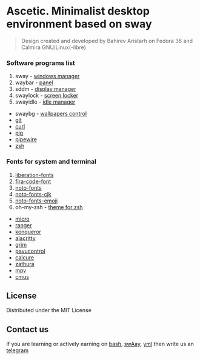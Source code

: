 # Ascetic. Minimalist desktop environment based on sway
> Design created and developed by Bahirev Aristarh on Fedora 36 and Calmira GNU/Linux(-libre)

### Software programs list
1. sway - [windows manager](https://github.com/swaywm/sway)
2. waybar - [panel](https://github.com/Alexays/Waybar)
3. sddm - [display manager](https://github.com/sddm/sddm)
4. swaylock - [screen locker](https://github.com/swaywm/swaylock)
5. swayidle - [idle manager](https://github.com/swaywm/swayidle)

+ swaybg - [wallpapers control](https://github.com/swaywm/swaybg)
+ [git](https://github.com/git/git)
+ [curl](https://github.com/curl/curl)
+ [pip](https://github.com/pypa/pip)
+ [pipewire](https://github.com/PipeWire/pipewire)
+ [zsh](https://www.zsh.org/)

### Fonts for system and terminal
1. [liberation-fonts](https://github.com/liberationfonts/liberation-fonts)
2. [fira-code-font](https://github.com/tonsky/FiraCode)
3. [noto-fonts](https://github.com/googlefonts/noto-fonts)
4. [noto-fonts-cjk](https://github.com/googlefonts/noto-cjk)
5. [noto-fonts-emoji](https://github.com/googlefonts/noto-emoji)
6. oh-my-zsh - [theme for zsh](https://github.com/ohmyzsh/ohmyzsh)

+ [micro](https://github.com/zyedidia/micro)
+ [ranger](https://github.com/ranger/ranger)
+ [konqueror](https://github.com/KDE/konqueror)
+ [alacritty](https://github.com/alacritty/alacritty)
+ [grim](https://github.com/alacritty/alacritty)
+ [pavucontrol](https://github.com/pulseaudio/pavucontrol)
+ [calcure](https://github.com/anufrievroman/calcure)
+ [zathura](https://github.com/pwmt/zathura)
+ [mpv](https://github.com/mpv-player/mpv)
+ [cmus](https://github.com/cmus/cmus)

## License
Distributed under the MIT License

## Contact us
If you are learning or actively earning on [bash](https://www.freecodecamp.org/news/shell-scripting-crash-course-how-to-write-bash-scripts-in-linux/), [swAay](https://swaywm.org/), [yml](https://www.educative.io/blog/yaml-tutorial) then write us an [telegram](https://t.me/bahirev_aristarh)
